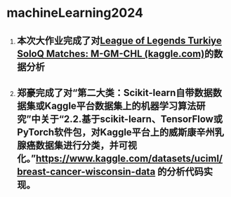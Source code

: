 # machineLearning2024 

1. ## 本次大作业完成了对[League of Legends Turkiye SoloQ Matches: M-GM-CHL (kaggle.com)](https://www.kaggle.com/datasets/huseyinbattal/league-of-legends-turkiye-soloq-matches-m-gm-chl)的数据分析

2. ## 郑豪完成了对“第二大类：Scikit-learn自带数据数据集或Kaggle平台数据集上的机器学习算法研究”中关于“**2.2.基于scikit-learn、TensorFlow或PyTorch软件包，对Kaggle平台上的威斯康辛州乳腺癌数据集进行分类，并可视化。**”**https://www.kaggle.com/datasets/uciml/breast-cancer-wisconsin-data**  的分析代码实现。